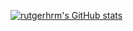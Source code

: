 [![rutgerhrm's GitHub stats](https://github-readme-stats.vercel.app/api?username=rutgerhrm&show_icons=true&theme=maroongold&hide=stars,prs&count_private=true)](https://github.com/anuraghazra/github-readme-stats)

<!--
**rutgerhrm/rutgerhrm** is a ✨ _special_ ✨ repository because its `README.md` (this file) appears on your GitHub profile.

Here are some ideas to get you started:

- 🔭 I’m currently working on ...
- 🌱 I’m currently learning ...
- 👯 I’m looking to collaborate on ...
- 🤔 I’m looking for help with ...
- 💬 Ask me about ...
- 📫 How to reach me: ...
- 😄 Pronouns: ...
- ⚡ Fun fact: ...
-->

